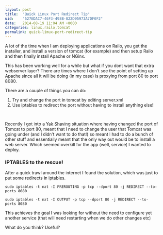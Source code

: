 ```yaml
---
layout: post
title:  "Quick Linux Port Redirect Tip"
uid:	"527EDAC7-46F3-498B-822D95973A7DF0F2"
date:   2014-08-19 11:04 AM +0000
categories: linux,railo,tomcat
permalink: quick-limux-port-redirect-tip
---
```

<p>A lot of the time when I am deploying applications on Railo, you get the installer, and install a version of tomcat (for example) and then setup Railo and then finally install Apache or NGinx.</p>

<p>This has been working well for a while but what if you dont want that extra webserver layer? There are times where I don&#39;t see the point of setting up Apache since all it will be doing (in my case) is proxying from port 80 to port 8080.</p>

<p>There are a couple of things you can do:</p>

<ol>
	<li>Try and change the port in tomcat by editing server.xml</li>
	<li>Use iptables to redirect the port without having to install anything else!</li>
</ol>

<p>&nbsp;</p>

<p>Recently I got into a <a href="http://projects.csail.mit.edu/gsb/old-archive/gsb-archive/gsb2000-02-11.html" target="_new">Yak Shaving</a> situation where having changed the port of Tomcat to port 80, meant that I need to change the user that Tomcat was going under (and I didn&#39;t want to do that!) so meant I had to do a bunch of other stuff and essentially meant that the only way out would be to install a web server. Which seemed overkill for the app (well, service) I wanted to deploy.</p>

<h3>IPTABLES to the rescue!</h3>

<p>After a quick trawl around the internet I found the solution, which was just to put some redirects in iptables.</p>

<p><code>sudo iptables -t nat -I PREROUTING -p tcp --dport 80 -j REDIRECT --to-ports 8080</code></p>

<p><code>sudo iptables -t nat -I OUTPUT -p tcp --dport 80 -j REDIRECT --to-ports 8080</code></p>

<p>This achieves the goal I was looking for without the need to configure yet another service (that will need restarting when we do other changes etc)</p>

<p>What do you think? Useful?</p>
